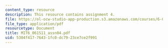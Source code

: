 ```yaml
---
content_type: resource
description: This resource contains assignment 4.
file: https://ol-ocw-studio-app-production.s3.amazonaws.com/courses/6-061-introduction-to-electric-power-systems-spring-2011/5304f41776431fc0dc7923ce7ce2f991_MIT6_061S11_assn04.pdf
file_type: application/pdf
resourcetype: Document
title: MIT6_061S11_assn04.pdf
uid: 5304f417-7643-1fc0-dc79-23ce7ce2f991
---
```

